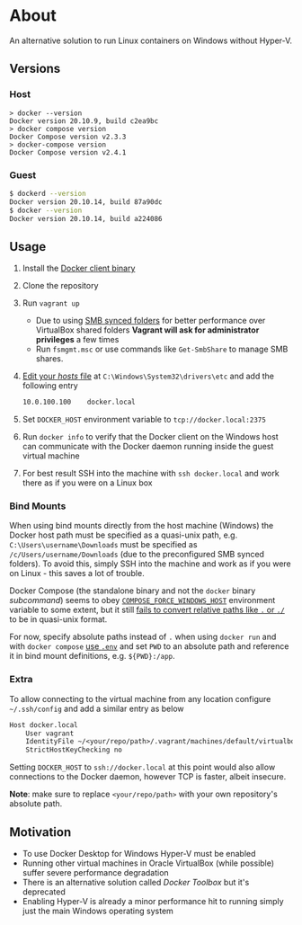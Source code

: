 # About

An alternative solution to run Linux containers on Windows without Hyper-V.

## Versions

### Host

```pwsh
> docker --version
Docker version 20.10.9, build c2ea9bc
> docker compose version
Docker Compose version v2.3.3
> docker-compose version
Docker Compose version v2.4.1
```

### Guest

```sh
$ dockerd --version
Docker version 20.10.14, build 87a90dc
$ docker --version
Docker version 20.10.14, build a224086
```

## Usage

1. Install the [Docker client binary](https://docs.docker.com/engine/install/binaries/#install-server-and-client-binaries-on-windows)
1. Clone the repository
1. Run `vagrant up`
    - Due to using [SMB synced folders](https://www.vagrantup.com/docs/synced-folders/smb#prerequisites) for better performance over VirtualBox shared folders **Vagrant will ask for administrator privileges** a few times
    - Run `fsmgmt.msc` or use commands like `Get-SmbShare` to manage SMB shares.
1. [Edit your *hosts* file](https://hostsfileeditor.com/) at `C:\Windows\System32\drivers\etc` and add the following entry

    ```txt
    10.0.100.100    docker.local
    ```

1. Set `DOCKER_HOST` environment variable to `tcp://docker.local:2375`
1. Run `docker info` to verify that the Docker client on the Windows host can communicate with the Docker daemon running inside the guest virtual machine
1. For best result SSH into the machine with `ssh docker.local` and work there as if you were on a Linux box

### Bind Mounts

When using bind mounts directly from the host machine (Windows) the Docker host path must be specified as a quasi-unix path, e.g. `C:\Users\username\Downloads` must be specified as `/c/Users/username/Downloads` (due to the preconfigured SMB synced folders). To avoid this, simply SSH into the machine and work as if you were on Linux - this saves a lot of trouble.

Docker Compose (the standalone binary and not the `docker` binary *subcommand*) seems to obey [`COMPOSE_FORCE_WINDOWS_HOST`](https://docs.docker.com/compose/reference/envvars/#compose_convert_windows_paths) environment variable to some extent, but it still [fails to convert relative paths like `.` or `./`](https://github.com/docker/compose/issues/9132#issuecomment-1094378896) to be in quasi-unix format.

For now, specify absolute paths instead of `.` when using `docker run` and with `docker compose` [use `.env`](https://docs.docker.com/compose/environment-variables/#the-env-file) and set `PWD` to an absolute path and reference it in bind mount definitions, e.g. `${PWD}:/app`.

### Extra

To allow connecting to the virtual machine from any location configure `~/.ssh/config` and add a similar entry as below

```txt
Host docker.local
    User vagrant
    IdentityFile ~/<your/repo/path>/.vagrant/machines/default/virtualbox/private_key
    StrictHostKeyChecking no
```

Setting `DOCKER_HOST` to `ssh://docker.local` at this point would also allow connections to the Docker daemon, however TCP is faster, albeit insecure.

**Note**: make sure to replace `<your/repo/path>` with your own repository's absolute path.

## Motivation

- To use Docker Desktop for Windows Hyper-V must be enabled
- Running other virtual machines in Oracle VirtualBox (while possible) suffer severe performance degradation
- There is an alternative solution called *Docker Toolbox* but it's deprecated
- Enabling Hyper-V is already a minor performance hit to running simply just the main Windows operating system
